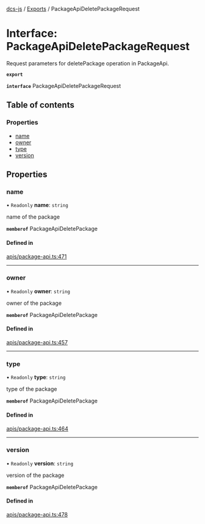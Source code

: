 [dcs-js](../README.md) / [Exports](../modules.md) / PackageApiDeletePackageRequest

# Interface: PackageApiDeletePackageRequest

Request parameters for deletePackage operation in PackageApi.

**`export`**

**`interface`** PackageApiDeletePackageRequest

## Table of contents

### Properties

- [name](PackageApiDeletePackageRequest.md#name)
- [owner](PackageApiDeletePackageRequest.md#owner)
- [type](PackageApiDeletePackageRequest.md#type)
- [version](PackageApiDeletePackageRequest.md#version)

## Properties

### <a id="name" name="name"></a> name

• `Readonly` **name**: `string`

name of the package

**`memberof`** PackageApiDeletePackage

#### Defined in

[apis/package-api.ts:471](https://github.com/unfoldingWord/dcs-js/blob/b29eb7a/apis/package-api.ts#L471)

___

### <a id="owner" name="owner"></a> owner

• `Readonly` **owner**: `string`

owner of the package

**`memberof`** PackageApiDeletePackage

#### Defined in

[apis/package-api.ts:457](https://github.com/unfoldingWord/dcs-js/blob/b29eb7a/apis/package-api.ts#L457)

___

### <a id="type" name="type"></a> type

• `Readonly` **type**: `string`

type of the package

**`memberof`** PackageApiDeletePackage

#### Defined in

[apis/package-api.ts:464](https://github.com/unfoldingWord/dcs-js/blob/b29eb7a/apis/package-api.ts#L464)

___

### <a id="version" name="version"></a> version

• `Readonly` **version**: `string`

version of the package

**`memberof`** PackageApiDeletePackage

#### Defined in

[apis/package-api.ts:478](https://github.com/unfoldingWord/dcs-js/blob/b29eb7a/apis/package-api.ts#L478)
